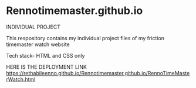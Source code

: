 # Rennotimemaster.github.io
INDIVIDUAL PROJECT

This respository contains my individual project files of my friction timemaster watch website

Tech stack- HTML and CSS only

HERE IS THE DEPLOYMENT LINK https://rethabileenno.github.io/Rennotimemaster.github.io/RennoTimeMasterWatch.html
